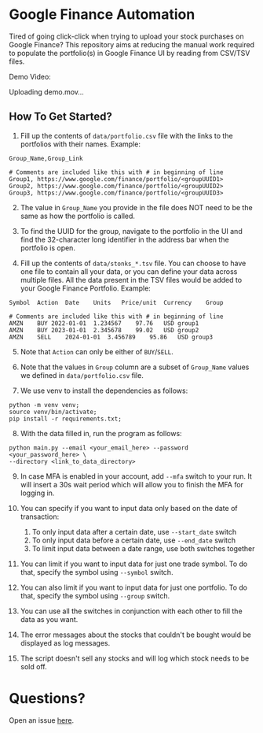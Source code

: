 # Google Finance Automation

Tired of going click-click when trying to upload your stock
purchases on Google Finance? This repository aims at reducing
the manual work required to populate the portfolio(s) in Google
Finance UI by reading from CSV/TSV files.

Demo Video:  

Uploading demo.mov…



## How To Get Started?

1. Fill up the contents of `data/portfolio.csv` file with the
links to the portfolios with their names. Example:

```csv
Group_Name,Group_Link

# Comments are included like this with # in beginning of line
Group1, https://www.google.com/finance/portfolio/<groupUUID1>
Group2, https://www.google.com/finance/portfolio/<groupUUID2>
Group3, https://www.google.com/finance/portfolio/<groupUUID3>
```

2. The value in `Group_Name` you provide in the file does NOT need to be the
same as how the portfolio is called.

3. To find the UUID for the group, navigate to the portfolio in the UI and find
the 32-character long identifier in the address bar when the portfolio is open.

4. Fill up the contents of `data/stonks_*.tsv` file. You can choose to have one file
to contain all your data, or you can define your data across multiple files. All the
data present in the TSV files would be added to your Google Finance Portfolio. Example:

```csv
Symbol	Action	Date	Units	Price/unit	Currency	Group

# Comments are included like this with # in beginning of line
AMZN	BUY	2022-01-01	1.234567	97.76	USD	group1
AMZN	BUY	2023-01-01	2.345678	99.02	USD	group2
AMZN	SELL	2024-01-01	3.456789	95.86	USD	group3
```

5. Note that `Action` can only be either of `BUY`/`SELL`.

6. Note that the values in `Group` column are a subset of `Group_Name` values
we defined in `data/portfolio.csv` file.
   
7. We use venv to install the dependencies as follows:

```commandline
python -m venv venv;
source venv/bin/activate;
pip install -r requirements.txt;
```

8. With the data filled in, run the program as follows:
```commandline
python main.py --email <your_email_here> --password <your_password_here> \
--directory <link_to_data_directory>
```

9. In case MFA is enabled in your account, add `--mfa` switch to your run. It will
insert a 30s wait period which will allow you to finish the MFA for logging in.

10. You can specify if you want to input data only based on the date of transaction:
    1. To only input data after a certain date, use `--start_date` switch
    2. To only input data before a certain date, use `--end_date` switch
    3. To limit input data between a date range, use both switches together

11. You can limit if you want to input data for just one trade symbol.
To do that, specify the symbol using `--symbol` switch.

12. You can also limit if you want to input data for just one portfolio.
To do that, specify the symbol using `--group` switch.

13. You can use all the switches in conjunction with each other to fill
the data as you want.

14. The error messages about the stocks that couldn't be bought would be displayed as
log messages.

15. The script doesn't sell any stocks and will log which stock needs to be sold off.

# Questions?

Open an issue [here](https://github.com/Akshayanti/Google-Finance-Automation/issues).

